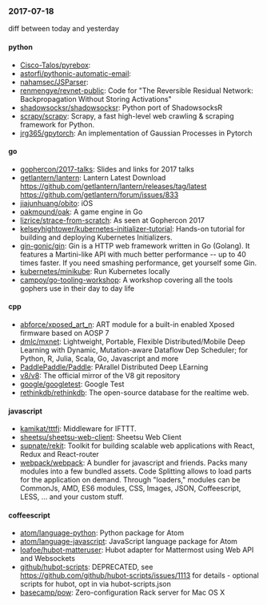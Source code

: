 ### 2017-07-18
diff between today and yesterday

#### python
* [Cisco-Talos/pyrebox](https://github.com/Cisco-Talos/pyrebox): 
* [astorfi/pythonic-automatic-email](https://github.com/astorfi/pythonic-automatic-email): 
* [nahamsec/JSParser](https://github.com/nahamsec/JSParser): 
* [renmengye/revnet-public](https://github.com/renmengye/revnet-public): Code for "The Reversible Residual Network: Backpropagation Without Storing Activations"
* [shadowsocksr/shadowsocksr](https://github.com/shadowsocksr/shadowsocksr): Python port of ShadowsocksR
* [scrapy/scrapy](https://github.com/scrapy/scrapy): Scrapy, a fast high-level web crawling & scraping framework for Python.
* [jrg365/gpytorch](https://github.com/jrg365/gpytorch): An implementation of Gaussian Processes in Pytorch

#### go
* [gophercon/2017-talks](https://github.com/gophercon/2017-talks): Slides and links for 2017 talks
* [getlantern/lantern](https://github.com/getlantern/lantern): Lantern Latest Download https://github.com/getlantern/lantern/releases/tag/latest  https://github.com/getlantern/forum/issues/833 
* [jiajunhuang/obito](https://github.com/jiajunhuang/obito): iOS 
* [oakmound/oak](https://github.com/oakmound/oak): A game engine in Go
* [lizrice/strace-from-scratch](https://github.com/lizrice/strace-from-scratch): As seen at Gophercon 2017
* [kelseyhightower/kubernetes-initializer-tutorial](https://github.com/kelseyhightower/kubernetes-initializer-tutorial): Hands-on tutorial for building and deploying Kubernetes Initializers.
* [gin-gonic/gin](https://github.com/gin-gonic/gin): Gin is a HTTP web framework written in Go (Golang). It features a Martini-like API with much better performance -- up to 40 times faster. If you need smashing performance, get yourself some Gin.
* [kubernetes/minikube](https://github.com/kubernetes/minikube): Run Kubernetes locally
* [campoy/go-tooling-workshop](https://github.com/campoy/go-tooling-workshop): A workshop covering all the tools gophers use in their day to day life

#### cpp
* [abforce/xposed_art_n](https://github.com/abforce/xposed_art_n): ART module for a built-in enabled Xposed firmware based on AOSP 7
* [dmlc/mxnet](https://github.com/dmlc/mxnet): Lightweight, Portable, Flexible Distributed/Mobile Deep Learning with Dynamic, Mutation-aware Dataflow Dep Scheduler; for Python, R, Julia, Scala, Go, Javascript and more
* [PaddlePaddle/Paddle](https://github.com/PaddlePaddle/Paddle): PArallel Distributed Deep LEarning
* [v8/v8](https://github.com/v8/v8): The official mirror of the V8 git repository
* [google/googletest](https://github.com/google/googletest): Google Test
* [rethinkdb/rethinkdb](https://github.com/rethinkdb/rethinkdb): The open-source database for the realtime web.

#### javascript
* [kamikat/tttfi](https://github.com/kamikat/tttfi): Middleware for IFTTT.
* [sheetsu/sheetsu-web-client](https://github.com/sheetsu/sheetsu-web-client): Sheetsu Web Client
* [supnate/rekit](https://github.com/supnate/rekit): Toolkit for building scalable web applications with React, Redux and React-router
* [webpack/webpack](https://github.com/webpack/webpack): A bundler for javascript and friends. Packs many modules into a few bundled assets. Code Splitting allows to load parts for the application on demand. Through "loaders," modules can be CommonJs, AMD, ES6 modules, CSS, Images, JSON, Coffeescript, LESS, ... and your custom stuff.

#### coffeescript
* [atom/language-python](https://github.com/atom/language-python): Python package for Atom
* [atom/language-javascript](https://github.com/atom/language-javascript): JavaScript language package for Atom
* [loafoe/hubot-matteruser](https://github.com/loafoe/hubot-matteruser): Hubot adapter for Mattermost using Web API and Websockets
* [github/hubot-scripts](https://github.com/github/hubot-scripts): DEPRECATED, see https://github.com/github/hubot-scripts/issues/1113 for details - optional scripts for hubot, opt in via hubot-scripts.json
* [basecamp/pow](https://github.com/basecamp/pow): Zero-configuration Rack server for Mac OS X
